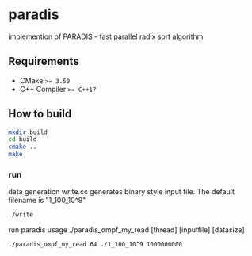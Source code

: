 # paradis
implemention of PARADIS - fast parallel radix sort algorithm

## Requirements

* CMake `>= 3.50`
* C++ Compiler `>= C++17`

## How to build

```sh
mkdir build
cd build
cmake ..
make
```
### run
data generation
write.cc generates binary style input file. The default filename is "1_100_10^9"
```sh
./write
```

run paradis
usage
./paradis_ompf_my_read [thread] [inputfile] [datasize]

```sh
./paradis_ompf_my_read 64 ./1_100_10^9 1000000000
```


